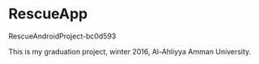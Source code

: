 # RescueApp
RescueAndroidProject-bc0d593

This is my graduation project, winter 2016, Al-Ahliyya Amman University.
